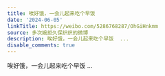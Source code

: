 ```yaml
---
title: 唉好饿，一会儿起来吃个早饭
date: '2024-06-05'
linkTitle: https://weibo.com/5286768287/OhGiHnkmm
source: 多次婉拒久保织织的微博
description: 唉好饿，一会儿起来吃个早饭  ...
disable_comments: true
---
```

唉好饿，一会儿起来吃个早饭  ...